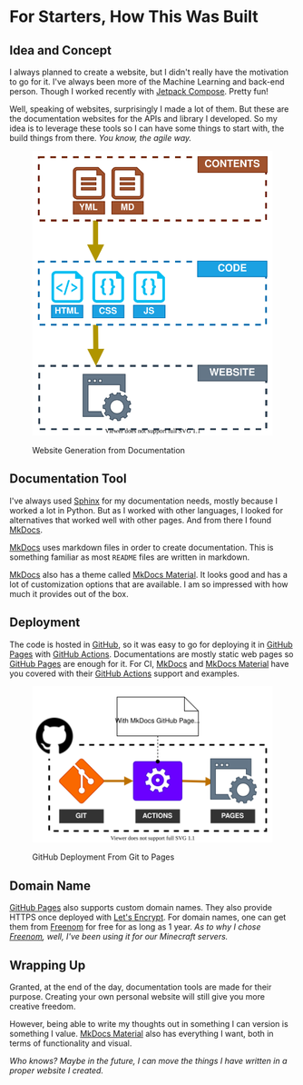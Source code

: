 # For Starters, How This Was Built

## Idea and Concept

I always planned to create a website, but I didn't really have the motivation
to go for it. I've always been more of the Machine Learning and back-end
person. Though I worked recently with [Jetpack Compose]. Pretty fun!

Well, speaking of websites, surprisingly I made a lot of them. But these are
the documentation websites for the APIs and library I developed. So my idea
is to leverage these tools so I can have some things to start with, the build
things from there. *You know, the agile way.*

<figure markdown>

![Idea and Concept](assets/idea.drawio.svg)
<figcaption>Website Generation from Documentation</figcaption>

</figure>


## Documentation Tool

I've always used [Sphinx] for my documentation needs, mostly because I worked
a lot in Python. But as I worked with other languages, I looked for
alternatives that worked well with other pages. And from there I found
[MkDocs].

[MkDocs] uses markdown files in order to create documentation. This is
something familiar as most `README` files are written in markdown.

[MkDocs] also has a theme called [MkDocs Material]. It looks good and has a
lot of customization options that are available. I am so impressed with how
much it provides out of the box.


## Deployment

The code is hosted in [GitHub], so it was easy to go for deploying it in
[GitHub Pages] with [GitHub Actions]. Documentations are mostly static web
pages so [GitHub Pages] are enough for it. For CI, [MkDocs] and
[MkDocs Material] have you covered with their [GitHub Actions] support and
examples.


<figure markdown>

![Idea and Concept](assets/deployment.drawio.svg)
<figcaption>GitHub Deployment From Git to Pages</figcaption>

</figure>


## Domain Name

[GitHub Pages] also supports custom domain names. They also provide HTTPS once
deployed with [Let's Encrypt]. For domain names, one can get them from
[Freenom] for free for as long as 1 year. *As to why I chose [Freenom], well,
I've been using it for our Minecraft servers.*

## Wrapping Up

Granted, at the end of the day, documentation tools are made for their
purpose. Creating your own personal website will still give you more creative
freedom.

However, being able to write my thoughts out in something I can version is
something I value. [MkDocs Material] also has everything I want, both in
terms of functionality and visual.

*Who knows? Maybe in the future, I can move the things I have written in a
proper website I created.*


[Jetpack Compose]: https://developer.android.com/jetpack/compose (Jetpack Compose)
[Sphinx]: https://www.sphinx-doc.org/en/master/
[MkDocs]: https://www.mkdocs.org/ (MkDocs)
[MkDocs Material]: https://squidfunk.github.io/mkdocs-material/ (MkDocs Material)
[GitHub]: https://github.com/baluyotraf (GitHub: baluyotraf)
[GitHub Actions]: https://github.com/features/actions (GitHub Actions)
[GitHub Pages]: https://pages.github.com/ (GitHub Pages)
[Freenom]: https://www.freenom.com/en/index.html (Freenom)
[Let's Encrypt]: https://letsencrypt.org/ (Let's Encrypt)